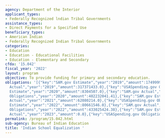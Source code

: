 ```yaml
---
agency: Department of the Interior
applicant_types:
- Federally Recognized lndian Tribal Governments
assistance_types:
- Direct Payments for a Specified Use
beneficiary_types:
- American Indian
- Federally Recognized Indian Tribal Governments
categories:
- Education
- Education - Educational Facilities
- Education - Elementary and Secondary
cfda: '15.042'
fiscal_year: '2022'
layout: program
objective: To provide funding for primary and secondary education.
obligations: '[{"key":"SAM.gov Estimate","year":"2019","amount":174999999.0},{"key":"SAM.gov
  Actual","year":"2019","amount":317371433.0},{"key":"USASpending.gov Obligations","year":"2019","amount":370522439.08},{"key":"SAM.gov
  Estimate","year":"2020","amount":8304507.0},{"key":"SAM.gov Actual","year":"2020","amount":16909472.0},{"key":"USASpending.gov
  Obligations","year":"2020","amount":402232041.41},{"key":"SAM.gov Estimate","year":"2021","amount":16900100.0},{"key":"SAM.gov
  Actual","year":"2021","amount":62080214.0},{"key":"USASpending.gov Obligations","year":"2021","amount":698411574.55},{"key":"SAM.gov
  Estimate","year":"2022","amount":80661546.0},{"key":"SAM.gov Actual","year":"2022","amount":15395757.0},{"key":"USASpending.gov
  Obligations","year":"2022","amount":433025424.38},{"key":"SAM.gov Estimate","year":"2023","amount":40133510.0},{"key":"SAM.gov
  Actual","year":"2023","amount":0.0},{"key":"USASpending.gov Obligations","year":"2023","amount":344484792.42}]'
permalink: /program/15.042.html
sub-agency: Bureau of Indian Education
title: 'Indian School Equalization '
---
```


